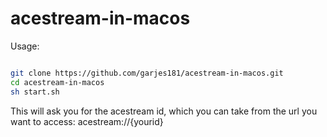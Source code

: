 # acestream-in-macos

Usage:

```bash

git clone https://github.com/garjes181/acestream-in-macos.git
cd acestream-in-macos
sh start.sh

```

This will ask you for the acestream id, which you can take from the url you want to access: acestream://{yourid}
